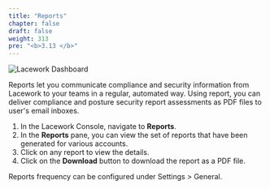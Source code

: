 ```yaml
---
title: "Reports"
chapter: false
draft: false
weight: 313
pre: "<b>3.13 </b>"
---
```


![Lacework Dashboard](/images/lacework-reports.png)

Reports let you communicate compliance and security information from Lacework to your teams in a regular, automated way. Using report, you can deliver compliance and posture security report assessments as PDF files to user's email inboxes.

1. In the Lacework Console, navigate to **Reports**.
2. In the **Reports** pane, you can view the set of reports that have been generated for various accounts.
3. Click on any report to view the details.
4. Click on the **Download** button to download the report as a PDF file.

Reports frequency can be configured under Settings > General.